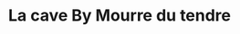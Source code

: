 ---
title: "La cave By Mourre du tendre"
url: /orange/la-cave-by-mourre-du-tendre/
shop: Spirituosen
---